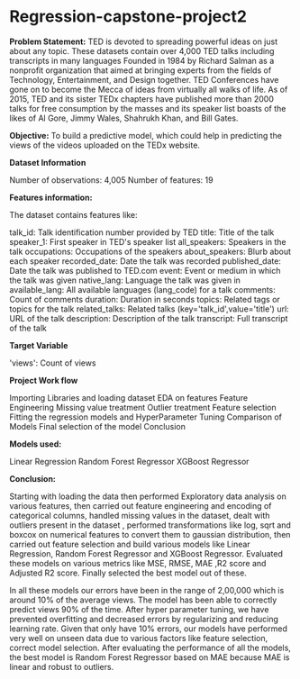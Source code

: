 # Regression-capstone-project2
**Problem Statement:**
TED is devoted to spreading powerful ideas on just about any topic. These datasets contain over 4,000 TED talks including transcripts in many languages Founded in 1984 by Richard Salman as a nonprofit organization that aimed at bringing experts from the fields of Technology, Entertainment, and Design together. TED Conferences have gone on to become the Mecca of ideas from virtually all walks of life. As of 2015, TED and its sister TEDx chapters have published more than 2000 talks for free consumption by the masses and its speaker list boasts of the likes of Al Gore, Jimmy Wales, Shahrukh Khan, and Bill Gates.

**Objective:**
To build a predictive model, which could help in predicting the views of the videos uploaded on the TEDx website.

**Dataset Information**

Number of observations: 4,005
Number of features: 19

**Features information:**

The dataset contains features like:

talk_id: Talk identification number provided by TED
title: Title of the talk
speaker_1: First speaker in TED's speaker list
all_speakers: Speakers in the talk
occupations: Occupations of the speakers
about_speakers: Blurb about each speaker
recorded_date: Date the talk was recorded
published_date: Date the talk was published to TED.com
event: Event or medium in which the talk was given
native_lang: Language the talk was given in
available_lang: All available languages (lang_code) for a talk
comments: Count of comments
duration: Duration in seconds
topics: Related tags or topics for the talk
related_talks: Related talks (key='talk_id',value='title')
url: URL of the talk
description: Description of the talk
transcript: Full transcript of the talk

**Target Variable**

'views': Count of views

**Project Work flow**

Importing Libraries and loading dataset
EDA on features
Feature Engineering
Missing value treatment
Outlier treatment
Feature selection
Fitting the regression models and HyperParameter Tuning
Comparison of Models
Final selection of the model
Conclusion

**Models used:**

Linear Regression
Random Forest Regressor
XGBoost Regressor

**Conclusion:**

Starting with loading the data then performed Exploratory data analysis on various features, then carried out feature engineering and encoding of categorical columns, handled missing values in the dataset, dealt with outliers present in the dataset , performed transformations like log, sqrt and boxcox on numerical features to convert them to gaussian distribution, then carried out feature selection and build various models like Linear Regression, Random Forest Regressor and XGBoost Regressor. Evaluated these models on various metrics like MSE, RMSE, MAE ,R2 score and Adjusted R2 score. Finally selected the best model out of these.

In all these models our errors have been in the range of 2,00,000 which is around 10% of the average views. The model has been able to correctly predict views 90% of the time. After hyper parameter tuning, we have prevented overfitting and decreased errors by regularizing and reducing learning rate. Given that only have 10% errors, our models have performed very well on unseen data due to various factors like feature selection, correct model selection. After evaluating the performance of all the models, the best model is Random Forest Regressor based on MAE because MAE is linear and robust to outliers.
